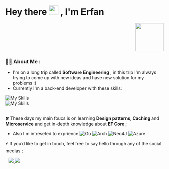 <h1>
  Hey there
  <img src="https://media.giphy.com/media/hvRJCLFzcasrR4ia7z/giphy.gif" width="30px"/>
, I'm Erfan 
</h1>

<div id="header" align="right">
  <img src="https://media.giphy.com/media/M9gbBd9nbDrOTu1Mqx/giphy.gif" width="90"/>
</div>

### :man_technologist: About Me :
- I'm on a long trip called <strong>Software Engineering</strong> , in this trip I'm always trying to come up with new ideas and have new solution for my problems  :)
- Currently I'm a back-end developer with these skills:         
<div>
   <img src="https://skillicons.dev/icons?i=cs,dotnet,git,docker&amp;theme=dark" alt="My Skills" style="max-width: 100%;">
  <br>
   <img src="https://img.shields.io/badge/Microsoft%20SQL%20Sever-CC2927?style=for-the-badge&logo=microsoft%20sql%20server&logoColor=white" alt="My Skills" style="max-width: 100%;">
 </div>
 <br>


:four_leaf_clover: These days my main foucs is on learning <strong>Design patterns, Caching </strong> and <strong>Microservice</strong> 
and get in-depth knowledge about <strong> EF Core </strong> ;

- Also I'm intreseted to exprience ![Go](https://img.shields.io/badge/go-%2300ADD8.svg?style=flat-square&logo=go&logoColor=white)
![Arch](https://img.shields.io/badge/Arch%20Linux-1793D1?logo=arch-linux&logoColor=fff&style=flat-square)
![Neo4J](https://img.shields.io/badge/Neo4j-008CC1?style=flat-square&logo=neo4j&logoColor=white)
![Azure](https://img.shields.io/badge/azure-%230072C6.svg?style=flat-square&logo=microsoftazure&logoColor=white)

⚡ If you’d like to get in touch, feel free to say hello through any of the social medias ;
<div align="left" style="margin-left: 10px;">
   <a href="https://www.linkedin.com/in/erfan-faridi-8281a2244/">
      <img src="https://img.shields.io/badge/LinkedIn-blue?style=for-the-badge&logo=linkedin">
   </a>  
   <a href="mailto:erfanffa2020@gmail.com">
      <img src="https://img.shields.io/badge/Gmail-D14836?style=for-the-badge&logo=gmail&logoColor=white">
   </a>
</div>
